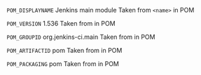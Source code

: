 `POM_DISPLAYNAME`	Jenkins main module	Taken from `<name>` in POM

`POM_VERSION`	1.536	Taken from <version> in POM

`POM_GROUPID`	org.jenkins-ci.main	Taken from <groupId> in POM

`POM_ARTIFACTID`	pom	Taken from <artifactId> in POM

`POM_PACKAGING`	pom	Taken from <packaging> in POM


